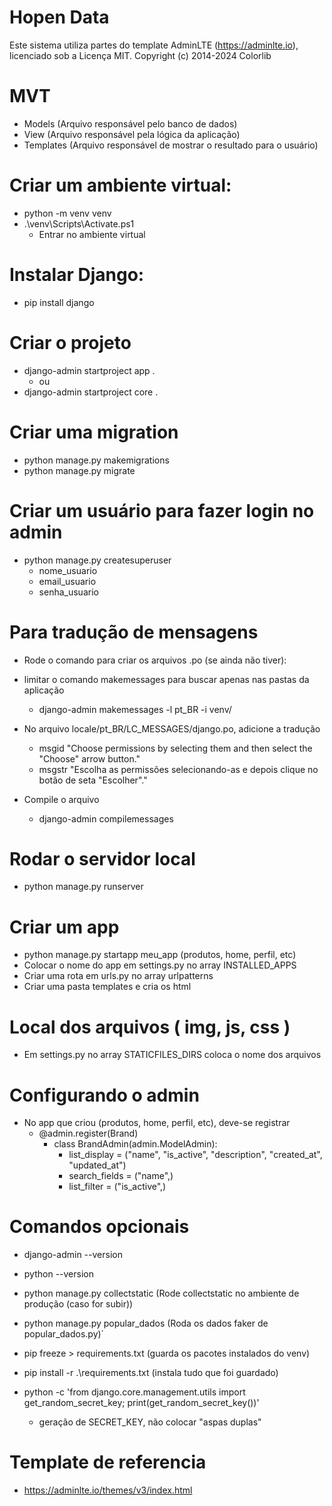 # Hopen Data

Este sistema utiliza partes do template AdminLTE (https://adminlte.io), licenciado sob a Licença MIT.
Copyright (c) 2014-2024 Colorlib


# MVT

- Models (Arquivo responsável pelo banco de dados)
- View (Arquivo responsável pela lógica da aplicação)
- Templates (Arquivo responsável de mostrar o resultado para o usuário)

# Criar um ambiente virtual:

- python -m venv venv
- .\venv\Scripts\Activate.ps1
  - Entrar no ambiente virtual

# Instalar Django:

- pip install django

# Criar o projeto

- django-admin startproject app .
  - ou
- django-admin startproject core .

# Criar uma migration

- python manage.py makemigrations
- python manage.py migrate

# Criar um usuário para fazer login no admin

- python manage.py createsuperuser
  - nome_usuario
  - email_usuario
  - senha_usuario

# Para tradução de mensagens
- Rode o comando para criar os arquivos .po (se ainda não tiver):
- limitar o comando makemessages para buscar apenas nas pastas da aplicação
  - django-admin makemessages -l pt_BR -i venv/

- No arquivo locale/pt_BR/LC_MESSAGES/django.po, adicione a tradução
  - msgid "Choose permissions by selecting them and then select the \"Choose\" arrow button."
  - msgstr "Escolha as permissões selecionando-as e depois clique no botão de seta \"Escolher\"."

- Compile o arquivo
  - django-admin compilemessages


# Rodar o servidor local

- python manage.py runserver

# Criar um app

- python manage.py startapp meu_app (produtos, home, perfil, etc)
- Colocar o nome do app em settings.py no array INSTALLED_APPS
- Criar uma rota em urls.py no array urlpatterns
- Criar uma pasta templates e cria os html

# Local dos arquivos ( img, js, css )

- Em settings.py no array STATICFILES_DIRS coloca o nome dos arquivos

# Configurando o admin

- No app que criou (produtos, home, perfil, etc), deve-se registrar
  - @admin.register(Brand)
    - class BrandAdmin(admin.ModelAdmin):
      - list_display = ("name", "is_active", "description", "created_at", "updated_at")
      - search_fields = ("name",)
      - list_filter = ("is_active",)

# Comandos opcionais

- django-admin --version
- python --version
- python manage.py collectstatic (Rode collectstatic no ambiente de produção (caso for subir))
- python manage.py popular_dados (Roda os dados faker de popular_dados.py)´

- pip freeze > requirements.txt (guarda os pacotes instalados do venv)
- pip install -r .\requirements.txt (instala tudo que foi guardado)
- python -c 'from django.core.management.utils import get_random_secret_key; print(get_random_secret_key())'
  - geração de SECRET_KEY, não colocar "aspas duplas"

# Template de referencia
- https://adminlte.io/themes/v3/index.html
